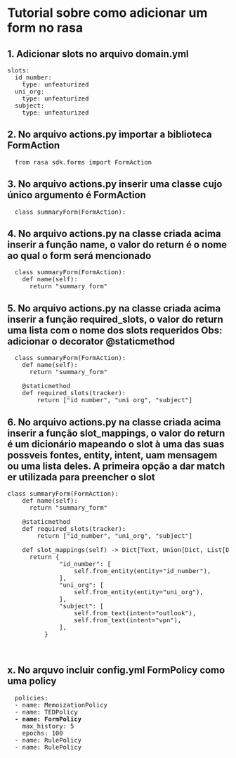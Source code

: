 # Tutorial sobre como adicionar um form no rasa

## 1. Adicionar slots no arquivo domain.yml

<pre>
slots:
  id_number:
    type: unfeaturized
  uni_org:
    type: unfeaturized
  subject:
    type: unfeaturized
</pre>

## 2. No arquivo actions.py importar a biblioteca FormAction
<pre>
  from rasa_sdk.forms import FormAction
</pre>

## 3. No arquivo actions.py inserir uma classe cujo único argumento é FormAction
<pre>
  class summaryForm(FormAction):
</pre>

## 4. No arquivo actions.py na classe criada acima inserir a função name, o valor do return é o nome ao qual o form será mencionado
<pre>
  class summaryForm(FormAction):
    def name(self):
      return "summary_form"
</pre>

## 5. No arquivo actions.py na classe criada acima inserir a função required_slots, o valor do return  uma lista com o nome dos slots requeridos Obs: adicionar o decorator @staticmethod
<pre>
  class summaryForm(FormAction):
    def name(self):
      return "summary_form"
    
    @staticmethod
    def required_slots(tracker):
        return ["id_number", "uni_org", "subject"]
</pre>

## 6. No arquivo actions.py na classe criada acima inserir a função slot_mappings, o valor do return  é um dicionário mapeando o slot à uma das suas possveis fontes, entity, intent, uam mensagem ou uma lista deles. A primeira opção a dar match er utilizada para preencher o slot
<pre>
class summaryForm(FormAction):
    def name(self):
      return "summary_form"
    
    @staticmethod
    def required_slots(tracker):
        return ["id_number", "uni_org", "subject"]
        
    def slot_mappings(self) -> Dict[Text, Union[Dict, List[Dict]]]:
      return {
              "id_number": [
                  self.from_entity(entity="id_number"),
              ],
              "uni_org": [
                  self.from_entity(entity="uni_org"),
              ],
              "subject": [
                  self.from_text(intent="outlook"),
                  self.from_text(intent="vpn"),
              ],
          }
    
    
</pre>



## x. No arquvo incluir  config.yml FormPolicy como uma policy
<pre>
  policies:
  - name: MemoizationPolicy
  - name: TEDPolicy
  <b>- name: FormPolicy</b>
    max_history: 5
    epochs: 100
  - name: RulePolicy
  - name: RulePolicy
</pre>





